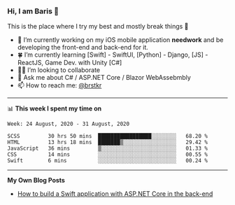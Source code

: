 ### Hi, I am Baris 👋

This is the place where I try my best and mostly break things :rofl:


- 🔭  I’m currently working on my iOS mobile application **needwork** and be developing the front-end and back-end for it.
- 🍀  I’m currently learning [Swift] - SwiftUI, [Python] - Django, [JS] - ReactJS, Game Dev.  with Unity [C#]
- ✌🏻  I’m looking to collaborate
- 💬  Ask me about C# / ASP.NET Core / Blazor WebAssebmbly
- 📫  How to reach me: [@brstkr](https://brstkr.com/contact.html)

---------

📊 **This week I spent my time on**
<!--START_SECTION:waka-->
```text
Week: 24 August, 2020 - 31 August, 2020

SCSS         30 hrs 50 mins  █████████████████░░░░░░░░   68.20 % 
HTML         13 hrs 18 mins  ███████▒░░░░░░░░░░░░░░░░░   29.42 % 
JavaScript   36 mins         ▒░░░░░░░░░░░░░░░░░░░░░░░░   01.33 % 
CSS          14 mins         ░░░░░░░░░░░░░░░░░░░░░░░░░   00.55 % 
Swift        6 mins          ░░░░░░░░░░░░░░░░░░░░░░░░░   00.24 % 
```
<!--END_SECTION:waka-->

---------

**My Own Blog Posts**
 - [How to build a Swift application with ASP.NET Core in the back-end](https://medium.com/@brstkr3/how-to-connect-your-swift-application-to-an-asp-net-core-back-end-cc0ab9a4fba8)
